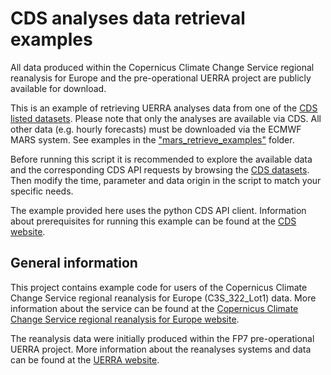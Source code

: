 # CDS analyses data retrieval examples
All data produced within the Copernicus Climate Change Service regional reanalysis for Europe and the pre-operational UERRA project are publicly available for download.

This is an example of retrieving UERRA analyses data from one of the [CDS listed datasets](https://cds.climate.copernicus.eu/cdsapp#!/search?type=dataset&text=uerra). Please note that only the analyses are available via CDS. All other data (e.g. hourly forecasts) must be downloaded via the ECMWF MARS system. See examples in the ["mars_retrieve_examples"](./../mars_retrieve_examples/) folder.

Before running this script it is recommended to explore the available data and the corresponding CDS API requests by browsing the [CDS datasets](https://cds.climate.copernicus.eu/cdsapp#!/search?type=dataset&text=uerra).
Then modify the time, parameter and data origin in the script to match your specific needs.

The example provided here uses the python CDS API client.
Information about prerequisites for running this example can be found at the [CDS website](https://cds.climate.copernicus.eu/api-how-to).

## General information
This project contains example code for users of the Copernicus Climate Change Service regional reanalysis for Europe (C3S_322_Lot1) data.
More information about the service can be found at the [Copernicus Climate Change Service regional reanalysis for Europe website](https://climate.copernicus.eu/copernicus-climate-change-service-regional-reanalysis-europe).

The reanalysis data were initially produced within the FP7 pre-operational UERRA project.
More information about the reanalyses systems and data can be found at the [UERRA website](http://www.uerra.eu/).
